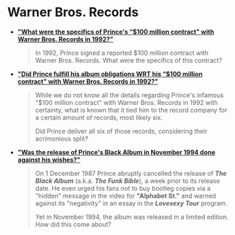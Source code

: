 
# Warner Bros. Records

 - [**"What were the specifics of Prince's “$100 million contract” with Warner Bros. Records in 1992?"**](https://musicfans.stackexchange.com/a/89/129)
 
    > In 1992, Prince signed a reported $100 million contract with Warner Bros. Records. What were the specifics of this contract?
 
 - [**"Did Prince fulfill his album obligations WRT his “$100 million contract” with Warner Bros. Records in 1992?"**](https://musicfans.stackexchange.com/a/2171/129)
 
    > While we do not know all the details regarding Prince's infamous "$100 million contract" with Warner Bros. Records in 1992 with certainty, what is known that it tied him to the record company for a certain amount of records, most likely six.
    >
    > Did Prince deliver all six of those records, considering their acrimonious split?
 
 - [**"Was the release of Prince's Black Album in November 1994 done against his wishes?"**](https://musicfans.stackexchange.com/a/3719/129)
 
    > On 1 December 1987 Prince abruptly cancelled the release of ***The Black Album*** (a.k.a. ***The Funk Bible***), a week prior to its release date. He even urged his fans not to buy bootleg copies via a "hidden" message in the video for **"Alphabet St."** and warned against its "negativity" in an essay in the ***Lovesexy Tour*** program.
    >
    > Yet in November 1994, the album was released in a limited edition. How did this come about?
